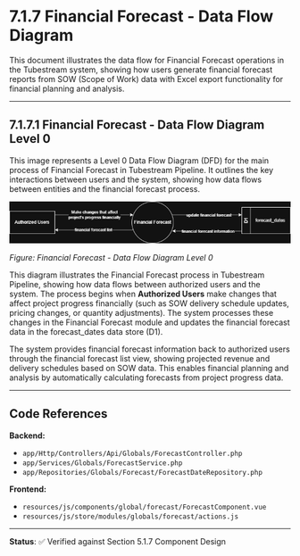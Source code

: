 # 7.1.7 Financial Forecast - Data Flow Diagram

This document illustrates the data flow for Financial Forecast operations in the Tubestream system, showing how users generate financial forecast reports from SOW (Scope of Work) data with Excel export functionality for financial planning and analysis.

---

## 7.1.7.1 Financial Forecast - Data Flow Diagram Level 0

This image represents a Level 0 Data Flow Diagram (DFD) for the main process of Financial Forecast in Tubestream Pipeline. It outlines the key interactions between users and the system, showing how data flows between entities and the financial forecast process.

![7.1.7-Financial-Forecast-0.png](7.1.7-Financial-Forecast-0.png)

*Figure: Financial Forecast - Data Flow Diagram Level 0*

This diagram illustrates the Financial Forecast process in Tubestream Pipeline, showing how data flows between authorized users and the system. The process begins when **Authorized Users** make changes that affect project progress financially (such as SOW delivery schedule updates, pricing changes, or quantity adjustments). The system processes these changes in the Financial Forecast module and updates the financial forecast data in the forecast_dates data store (D1).

The system provides financial forecast information back to authorized users through the financial forecast list view, showing projected revenue and delivery schedules based on SOW data. This enables financial planning and analysis by automatically calculating forecasts from project progress data.

---

## Code References

**Backend:**
- `app/Http/Controllers/Api/Globals/ForecastController.php`
- `app/Services/Globals/ForecastService.php`
- `app/Repositories/Globals/Forecast/ForecastDateRepository.php`

**Frontend:**
- `resources/js/components/global/forecast/ForecastComponent.vue`
- `resources/js/store/modules/globals/forecast/actions.js`

---

**Status**: ✅ Verified against Section 5.1.7 Component Design
